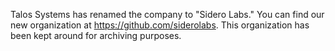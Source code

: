 Talos Systems has renamed the company to "Sidero Labs."
You can find our new organization at https://github.com/siderolabs.
This organization has been kept around for archiving purposes.
